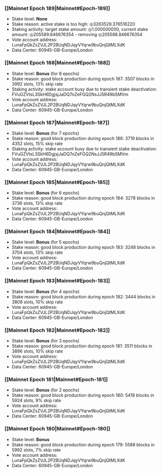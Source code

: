 ### [[Mainnet Epoch 189|Mainnet#Epoch-189]]
* Stake level: **None**
* Stake reason: active stake is too high: ◎3263529.376516220
* Staking activity: target stake amount: ◎1.000000000, current stake amount: ◎205589.846676354 - removing ◎205588.846676354
* Vote account address: LunaFpQkZsZVJL2P2BUqNDJqyVYqrw9buQnjQtMLXdK
* Data Center: 60945-GB-Europe/London
### [[Mainnet Epoch 188|Mainnet#Epoch-188]]
* Stake level: **Bonus** (for 8 epochs)
* Stake reason: good block production during epoch 187: 3507 blocks in 3992 slots, 13% skip rate
* Staking activity: stake account busy due to transient stake deactivation: FVuGZVtsL3SkH6DgjsjJaDQ7nZeFGQ2NsJJ5R49bSMVm
* Vote account address: LunaFpQkZsZVJL2P2BUqNDJqyVYqrw9buQnjQtMLXdK
* Data Center: 60945-GB-Europe/London
### [[Mainnet Epoch 187|Mainnet#Epoch-187]]
* Stake level: **Bonus** (for 7 epochs)
* Stake reason: good block production during epoch 186: 3719 blocks in 4352 slots, 15% skip rate
* Staking activity: stake account busy due to transient stake deactivation: FVuGZVtsL3SkH6DgjsjJaDQ7nZeFGQ2NsJJ5R49bSMVm
* Vote account address: LunaFpQkZsZVJL2P2BUqNDJqyVYqrw9buQnjQtMLXdK
* Data Center: 60945-GB-Europe/London
### [[Mainnet Epoch 185|Mainnet#Epoch-185]]
* Stake level: **Bonus** (for 6 epochs)
* Stake reason: good block production during epoch 184: 3278 blocks in 3736 slots, 13% skip rate
* Vote account address: LunaFpQkZsZVJL2P2BUqNDJqyVYqrw9buQnjQtMLXdK
* Data Center: 60945-GB-Europe/London
### [[Mainnet Epoch 184|Mainnet#Epoch-184]]
* Stake level: **Bonus** (for 5 epochs)
* Stake reason: good block production during epoch 183: 3248 blocks in 3704 slots, 13% skip rate
* Vote account address: LunaFpQkZsZVJL2P2BUqNDJqyVYqrw9buQnjQtMLXdK
* Data Center: 60945-GB-Europe/London
### [[Mainnet Epoch 183|Mainnet#Epoch-183]]
* Stake level: **Bonus** (for 4 epochs)
* Stake reason: good block production during epoch 182: 3444 blocks in 3808 slots, 10% skip rate
* Vote account address: LunaFpQkZsZVJL2P2BUqNDJqyVYqrw9buQnjQtMLXdK
* Data Center: 60945-GB-Europe/London
### [[Mainnet Epoch 182|Mainnet#Epoch-182]]
* Stake level: **Bonus** (for 3 epochs)
* Stake reason: good block production during epoch 181: 3511 blocks in 3896 slots, 10% skip rate
* Vote account address: LunaFpQkZsZVJL2P2BUqNDJqyVYqrw9buQnjQtMLXdK
* Data Center: 60945-GB-Europe/London
### [[Mainnet Epoch 181|Mainnet#Epoch-181]]
* Stake level: **Bonus** (for 2 epochs)
* Stake reason: good block production during epoch 180: 5418 blocks in 5924 slots, 9% skip rate
* Vote account address: LunaFpQkZsZVJL2P2BUqNDJqyVYqrw9buQnjQtMLXdK
* Data Center: 60945-GB-Europe/London
### [[Mainnet Epoch 180|Mainnet#Epoch-180]]
* Stake level: **Bonus**
* Stake reason: good block production during epoch 179: 5588 blocks in 5992 slots, 7% skip rate
* Vote account address: LunaFpQkZsZVJL2P2BUqNDJqyVYqrw9buQnjQtMLXdK
* Data Center: 60945-GB-Europe/London